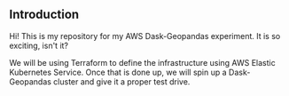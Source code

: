 ## Introduction
Hi! This is my repository for my AWS Dask-Geopandas experiment. It is so exciting, isn't it?

We will be using Terraform to define the infrastructure using AWS Elastic Kubernetes Service. 
Once that is done up, we will spin up a Dask-Geopandas cluster and give it a proper test drive.